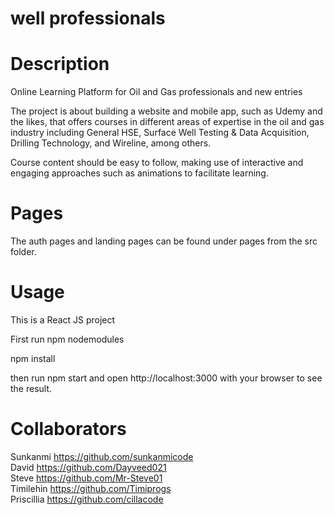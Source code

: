# well professionals

# Description
Online Learning Platform for Oil and Gas professionals and new entries

The project is about building a website and mobile app, such as Udemy and the likes, that offers courses in different areas of expertise in the oil and gas industry including General HSE, Surface Well Testing & Data Acquisition, Drilling Technology, and Wireline, among others. 

Course content should be easy to follow, making use of interactive and engaging approaches such as animations to facilitate learning.

# Pages
The auth pages and landing pages can be found under pages from the src folder.

# Usage
This is a React JS project

First run npm nodemodules

npm install

then run npm start and open http://localhost:3000 with your browser to see the result.

# Collaborators

Sunkanmi https://github.com/sunkanmicode <br>
David https://github.com/Dayveed021 <br>
Steve https://github.com/Mr-Steve01 <br>
Timilehin https://github.com/Timiprogs <br>
Priscillia https://github.com/cillacode <br>



